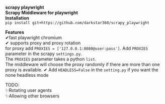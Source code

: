 **scrapy playwright**\
**Scrapy Middleware for playwright**\
**Installation**\
`pip install git+https://github.com/darkstar360/scrapy_playwright`

**Features**\
✔fast playwright chromium\
✔ supports proxy and proxy rotation\
for proxy add `PROXIES = ['127.0.0.1:8080@user:pass']`. Add `PROXIES` parameter in the scrapy `settings.py`.<br>
The `PROXIES` parameter takes a python `list`.\
The middleware will choose the proxy randomly if there are more than one proxy is available. ✔ Add `HEADLESS=False` in
the `setting.py` if you want the none headless mode

TODO:\
✨Rotating user agents<br> ✨Allowing other browsers